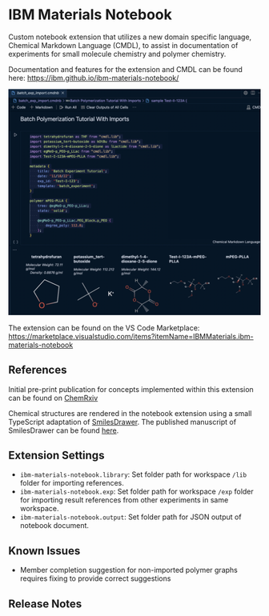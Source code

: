 # IBM Materials Notebook

Custom notebook extension that utilizes a new domain specific language, Chemical Markdown Language (CMDL), to assist in documentation of experiments for small molecule chemistry and polymer chemistry.

Documentation and features for the extension and CMDL can be found here: https://ibm.github.io/ibm-materials-notebook/

![Notebook Screenshot](apps/docs/docs/.vuepress/public/images/notebook_screenshot.png)

The extension can be found on the VS Code Marketplace: https://marketplace.visualstudio.com/items?itemName=IBMMaterials.ibm-materials-notebook

## References

Initial pre-print publication for concepts implemented within this extension can be found on [ChemRxiv](https://chemrxiv.org/engage/chemrxiv/article-details/62b60865e84dd185e60214af)

Chemical structures are rendered in the notebook extension using a small TypeScript adaptation of [SmilesDrawer](https://github.com/reymond-group/smilesDrawer). The published manuscript of SmilesDrawer can be found [here](https://pubs.acs.org/doi/10.1021/acs.jcim.7b00425).

## Extension Settings

- `ibm-materials-notebook.library`: Set folder path for workspace `/lib` folder for importing references.
- `ibm-materials-notebook.exp`: Set folder path for workspace `/exp` folder for importing result references from other experiments in same workspace.
- `ibm-materials-notebook.output`: Set folder path for JSON output of notebook document.

## Known Issues

- Member completion suggestion for non-imported polymer graphs requires fixing to provide correct suggestions

## Release Notes
